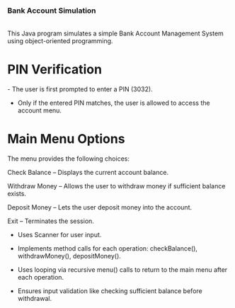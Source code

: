  <h3>Bank Account Simulation</h3>
 <br>This Java program simulates a simple Bank Account Management System using object-oriented programming. 
 <h1>PIN Verification </h1>
 - The user is first prompted to enter a PIN (3032).

- Only if the entered PIN matches, the user is allowed to access the account menu.

 <h1>Main Menu Options </h1>
 The menu provides the following choices:

Check Balance – Displays the current account balance.

Withdraw Money – Allows the user to withdraw money if sufficient balance exists.

Deposit Money – Lets the user deposit money into the account.

Exit – Terminates the session.

- Uses Scanner for user input.

- Implements method calls for each operation: checkBalance(), withdrawMoney(), depositMoney().

- Uses looping via recursive menu() calls to return to the main menu after each operation.

- Ensures input validation like checking sufficient balance before withdrawal.
 </br>
